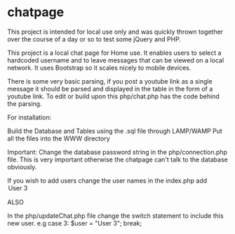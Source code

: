 # chatpage
This project is intended for local use only and was quickly thrown together over the course of a day or so
to test some jQuery and PHP. 

This project is a local chat page for Home use. It enables users to select a hardcoded username and to leave messages
that can be viewed on a local network. It uses Bootstrap so it scales nicely to mobile devices.

There is some very basic parsing, if you post a youtube link as a single message
it should be parsed and displayed in the table in the form of a youtube link.
To edit or build upon this php/chat.php has the code behind the parsing.

For installation:

Build the Database and Tables using the .sql file through LAMP/WAMP
Put all the files into the WWW directory

Important: Change the database password string in the php/connection.php file.
This is very important otherwise the chatpage can't talk to the database obviously.

If you wish to add users change the user names in the index.php
add <option value="3">User 3</option>

ALSO 

In the php/updateChat.php file change the switch statement to include this new user.
e.g
case 3:
	$user = "User 3";
	break;
